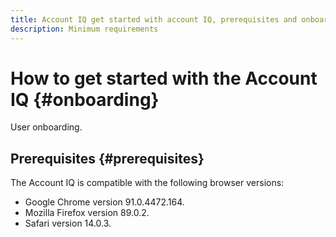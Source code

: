 ```yaml
---
title: Account IQ get started with account IQ, prerequisites and onboarding
description: Minimum requirements
---
```


# How to get started with the Account IQ {#onboarding}

User onboarding.

## Prerequisites {#prerequisites}

The Account IQ is compatible with the following browser versions:

* Google Chrome version 91.0.4472.164.
* Mozilla Firefox version 89.0.2.
* Safari version 14.0.3.
